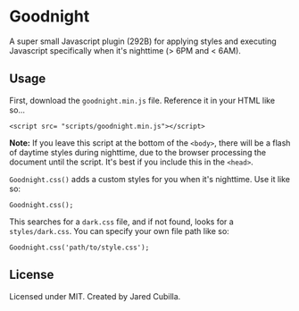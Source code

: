 # Goodnight

A super small Javascript plugin (292B) for applying styles and executing Javascript specifically when it's nighttime (> 6PM and < 6AM).

## Usage

First, download the `goodnight.min.js` file. Reference it in your HTML like so...

```
<script src= "scripts/goodnight.min.js"></script>
```

**Note:** If you leave this script at the bottom of the `<body>`, there will be a flash of daytime styles during nighttime, due to the browser processing the document until the script. It's best if you include this in the `<head>`.

`Goodnight.css()` adds a custom styles for you when it's nighttime. Use it like so:

```
Goodnight.css();
```

This searches for a `dark.css` file, and if not found, looks for a `styles/dark.css`. You can specify your own file path like so:

```
Goodnight.css('path/to/style.css');
```

## License

Licensed under MIT. Created by Jared Cubilla.